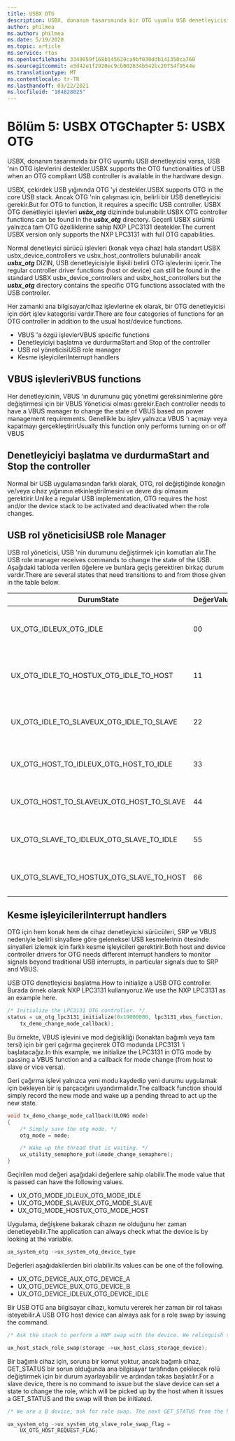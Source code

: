 ```yaml
---
title: USBX OTG
description: USBX, donanım tasarımında bir OTG uyumlu USB denetleyicisi varsa, USB 'nin OTG işlevlerini destekler.
author: philmea
ms.author: philmea
ms.date: 5/19/2020
ms.topic: article
ms.service: rtos
ms.openlocfilehash: 3349059f168b145629ca9bf030ddb141350ca760
ms.sourcegitcommit: e3d42e1f2920ec9cb002634b542bc20754f9544e
ms.translationtype: MT
ms.contentlocale: tr-TR
ms.lasthandoff: 03/22/2021
ms.locfileid: "104828025"
---
```

# <a name="chapter-5-usbx-otg"></a><span data-ttu-id="a8da3-103">Bölüm 5: USBX OTG</span><span class="sxs-lookup"><span data-stu-id="a8da3-103">Chapter 5: USBX OTG</span></span>

<span data-ttu-id="a8da3-104">USBX, donanım tasarımında bir OTG uyumlu USB denetleyicisi varsa, USB 'nin OTG işlevlerini destekler.</span><span class="sxs-lookup"><span data-stu-id="a8da3-104">USBX supports the OTG functionalities of USB when an OTG compliant USB controller is available in the hardware design.</span></span>

<span data-ttu-id="a8da3-105">USBX, çekirdek USB yığınında OTG 'yi destekler.</span><span class="sxs-lookup"><span data-stu-id="a8da3-105">USBX supports OTG in the core USB stack.</span></span> <span data-ttu-id="a8da3-106">Ancak OTG 'nin çalışması için, belirli bir USB denetleyicisi gerekir.</span><span class="sxs-lookup"><span data-stu-id="a8da3-106">But for OTG to function, it requires a specific USB controller.</span></span> <span data-ttu-id="a8da3-107">USBX OTG denetleyici işlevleri ***usbx_otg*** dizininde bulunabilir.</span><span class="sxs-lookup"><span data-stu-id="a8da3-107">USBX OTG controller functions can be found in the ***usbx_otg*** directory.</span></span> <span data-ttu-id="a8da3-108">Geçerli USBX sürümü yalnızca tam OTG özelliklerine sahip NXP LPC3131 destekler.</span><span class="sxs-lookup"><span data-stu-id="a8da3-108">The current USBX version only supports the NXP LPC3131 with full OTG capabilities.</span></span>

<span data-ttu-id="a8da3-109">Normal denetleyici sürücü işlevleri (konak veya cihaz) hala standart USBX usbx_device_controllers ve usbx_host_controllers bulunabilir ancak ***usbx_otg*** DIZIN, USB denetleyicisiyle ilişkili belirli OTG işlevlerini içerir.</span><span class="sxs-lookup"><span data-stu-id="a8da3-109">The regular controller driver functions (host or device) can still be found in the standard USBX usbx_device_controllers and usbx_host_controllers but the ***usbx_otg*** directory contains the specific OTG functions associated with the USB controller.</span></span>

<span data-ttu-id="a8da3-110">Her zamanki ana bilgisayar/cihaz işlevlerine ek olarak, bir OTG denetleyicisi için dört işlev kategorisi vardır.</span><span class="sxs-lookup"><span data-stu-id="a8da3-110">There are four categories of functions for an OTG controller in addition to the usual host/device functions.</span></span>

- <span data-ttu-id="a8da3-111">VBUS 'a özgü işlevler</span><span class="sxs-lookup"><span data-stu-id="a8da3-111">VBUS specific functions</span></span>
- <span data-ttu-id="a8da3-112">Denetleyiciyi başlatma ve durdurma</span><span class="sxs-lookup"><span data-stu-id="a8da3-112">Start and Stop of the controller</span></span>
- <span data-ttu-id="a8da3-113">USB rol yöneticisi</span><span class="sxs-lookup"><span data-stu-id="a8da3-113">USB role manager</span></span>
- <span data-ttu-id="a8da3-114">Kesme işleyicileri</span><span class="sxs-lookup"><span data-stu-id="a8da3-114">Interrupt handlers</span></span>

## <a name="vbus-functions"></a><span data-ttu-id="a8da3-115">VBUS işlevleri</span><span class="sxs-lookup"><span data-stu-id="a8da3-115">VBUS functions</span></span>

<span data-ttu-id="a8da3-116">Her denetleyicinin, VBUS 'ın durumunu güç yönetimi gereksinimlerine göre değiştirmesi için bir VBUS Yöneticisi olması gerekir.</span><span class="sxs-lookup"><span data-stu-id="a8da3-116">Each controller needs to have a VBUS manager to change the state of VBUS based on power management requirements.</span></span> <span data-ttu-id="a8da3-117">Genellikle bu işlev yalnızca VBUS 'ı açmayı veya kapatmayı gerçekleştirir</span><span class="sxs-lookup"><span data-stu-id="a8da3-117">Usually this function only performs turning on or off VBUS</span></span>

## <a name="start-and-stop-the-controller"></a><span data-ttu-id="a8da3-118">Denetleyiciyi başlatma ve durdurma</span><span class="sxs-lookup"><span data-stu-id="a8da3-118">Start and Stop the controller</span></span>

<span data-ttu-id="a8da3-119">Normal bir USB uygulamasından farklı olarak, OTG, rol değiştiğinde konağın ve/veya cihaz yığınının etkinleştirilmesini ve devre dışı olmasını gerektirir.</span><span class="sxs-lookup"><span data-stu-id="a8da3-119">Unlike a regular USB implementation, OTG requires the host and/or the device stack to be activated and deactivated when the role changes.</span></span>

## <a name="usb-role-manager"></a><span data-ttu-id="a8da3-120">USB rol yöneticisi</span><span class="sxs-lookup"><span data-stu-id="a8da3-120">USB role Manager</span></span>

<span data-ttu-id="a8da3-121">USB rol yöneticisi, USB 'nin durumunu değiştirmek için komutları alır.</span><span class="sxs-lookup"><span data-stu-id="a8da3-121">The USB role manager receives commands to change the state of the USB.</span></span> <span data-ttu-id="a8da3-122">Aşağıdaki tabloda verilen öğelere ve bunlara geçiş gerektiren birkaç durum vardır.</span><span class="sxs-lookup"><span data-stu-id="a8da3-122">There are several states that need transitions to and from those given in the table below.</span></span>

| <span data-ttu-id="a8da3-123">Durum</span><span class="sxs-lookup"><span data-stu-id="a8da3-123">State</span></span>                    | <span data-ttu-id="a8da3-124">Değer</span><span class="sxs-lookup"><span data-stu-id="a8da3-124">Value</span></span> | <span data-ttu-id="a8da3-125">Açıklama</span><span class="sxs-lookup"><span data-stu-id="a8da3-125">Description</span></span>                                           |
| ------------------------ | ----- | ----------------------------------------------------- |
| <span data-ttu-id="a8da3-126">UX_OTG_IDLE</span><span class="sxs-lookup"><span data-stu-id="a8da3-126">UX_OTG_IDLE</span></span>            | <span data-ttu-id="a8da3-127">0</span><span class="sxs-lookup"><span data-stu-id="a8da3-127">0</span></span>     | <span data-ttu-id="a8da3-128">Cihaz boşta.</span><span class="sxs-lookup"><span data-stu-id="a8da3-128">The device is Idle.</span></span> <span data-ttu-id="a8da3-129">Hiçbir şeye bağlanmadı</span><span class="sxs-lookup"><span data-stu-id="a8da3-129">Not connected to anything</span></span> |
| <span data-ttu-id="a8da3-130">UX_OTG_IDLE_TO_HOST</span><span class="sxs-lookup"><span data-stu-id="a8da3-130">UX_OTG_IDLE_TO_HOST</span></span>  | <span data-ttu-id="a8da3-131">1</span><span class="sxs-lookup"><span data-stu-id="a8da3-131">1</span></span>     | <span data-ttu-id="a8da3-132">Cihaz, bağlayıcı türüyle bağlandı</span><span class="sxs-lookup"><span data-stu-id="a8da3-132">Device is connected with type A connector</span></span>             |
| <span data-ttu-id="a8da3-133">UX_OTG_IDLE_TO_SLAVE</span><span class="sxs-lookup"><span data-stu-id="a8da3-133">UX_OTG_IDLE_TO_SLAVE</span></span> | <span data-ttu-id="a8da3-134">2</span><span class="sxs-lookup"><span data-stu-id="a8da3-134">2</span></span>     | <span data-ttu-id="a8da3-135">Cihaz, tür B Bağlayıcısı ile bağlandı</span><span class="sxs-lookup"><span data-stu-id="a8da3-135">Device is connected with type B connector</span></span>             |
| <span data-ttu-id="a8da3-136">UX_OTG_HOST_TO_IDLE</span><span class="sxs-lookup"><span data-stu-id="a8da3-136">UX_OTG_HOST_TO_IDLE</span></span>  | <span data-ttu-id="a8da3-137">3</span><span class="sxs-lookup"><span data-stu-id="a8da3-137">3</span></span>     | <span data-ttu-id="a8da3-138">Ana cihazın bağlantısı kesildi</span><span class="sxs-lookup"><span data-stu-id="a8da3-138">Host device got disconnected</span></span>                          |
| <span data-ttu-id="a8da3-139">UX_OTG_HOST_TO_SLAVE</span><span class="sxs-lookup"><span data-stu-id="a8da3-139">UX_OTG_HOST_TO_SLAVE</span></span> | <span data-ttu-id="a8da3-140">4</span><span class="sxs-lookup"><span data-stu-id="a8da3-140">4</span></span>     | <span data-ttu-id="a8da3-141">Rol, konaktan bağımlı olarak takas</span><span class="sxs-lookup"><span data-stu-id="a8da3-141">Role swap from Host to Slave</span></span>                          |
| <span data-ttu-id="a8da3-142">UX_OTG_SLAVE_TO_IDLE</span><span class="sxs-lookup"><span data-stu-id="a8da3-142">UX_OTG_SLAVE_TO_IDLE</span></span> | <span data-ttu-id="a8da3-143">5</span><span class="sxs-lookup"><span data-stu-id="a8da3-143">5</span></span>     | <span data-ttu-id="a8da3-144">Bağımlı cihazın bağlantısı kesildi</span><span class="sxs-lookup"><span data-stu-id="a8da3-144">Slave device is disconnected</span></span>                          |
| <span data-ttu-id="a8da3-145">UX_OTG_SLAVE_TO_HOST</span><span class="sxs-lookup"><span data-stu-id="a8da3-145">UX_OTG_SLAVE_TO_HOST</span></span> | <span data-ttu-id="a8da3-146">6</span><span class="sxs-lookup"><span data-stu-id="a8da3-146">6</span></span>     | <span data-ttu-id="a8da3-147">Rolü bağımlı sunucudan konağa değiştirme</span><span class="sxs-lookup"><span data-stu-id="a8da3-147">Role swap from Slave to Host</span></span>                          |

## <a name="interrupt-handlers"></a><span data-ttu-id="a8da3-148">Kesme işleyicileri</span><span class="sxs-lookup"><span data-stu-id="a8da3-148">Interrupt handlers</span></span>

<span data-ttu-id="a8da3-149">OTG için hem konak hem de cihaz denetleyicisi sürücüleri, SRP ve VBUS nedeniyle belirli sinyallere göre geleneksel USB kesmelerinin ötesinde sinyalleri izlemek için farklı kesme işleyicileri gerektirir.</span><span class="sxs-lookup"><span data-stu-id="a8da3-149">Both host and device controller drivers for OTG needs different interrupt handlers to monitor signals beyond traditional USB interrupts, in particular signals due to SRP and VBUS.</span></span>

<span data-ttu-id="a8da3-150">USB OTG denetleyicisi başlatma.</span><span class="sxs-lookup"><span data-stu-id="a8da3-150">How to initialize a USB OTG controller.</span></span> <span data-ttu-id="a8da3-151">Burada örnek olarak NXP LPC3131 kullanıyoruz.</span><span class="sxs-lookup"><span data-stu-id="a8da3-151">We use the NXP LPC3131 as an example here.</span></span>

```C
/* Initialize the LPC3131 OTG controller. */
status = ux_otg_lpc3131_initialize(0x19000000, lpc3131_vbus_function,
    tx_demo_change_mode_callback);
```

<span data-ttu-id="a8da3-152">Bu örnekte, VBUS işlevini ve mod değişikliği (konaktan bağımlı veya tam tersi) için bir geri çağırma geçirerek OTG modunda LPC3131 'i başlatacağız.</span><span class="sxs-lookup"><span data-stu-id="a8da3-152">In this example, we initialize the LPC3131 in OTG mode by passing a VBUS function and a callback for mode change (from host to slave or vice versa).</span></span>

<span data-ttu-id="a8da3-153">Geri çağırma işlevi yalnızca yeni modu kaydedip yeni durumu uygulamak için bekleyen bir iş parçacığını uyandırmalıdır.</span><span class="sxs-lookup"><span data-stu-id="a8da3-153">The callback function should simply record the new mode and wake up a pending thread to act up the new state.</span></span>

```C
void tx_demo_change_mode_callback(ULONG mode)
{
    /* Simply save the otg mode. */
    otg_mode = mode;

    /* Wake up the thread that is waiting. */
    ux_utility_semaphore_put(&mode_change_semaphore);
}
```

<span data-ttu-id="a8da3-154">Geçirilen mod değeri aşağıdaki değerlere sahip olabilir.</span><span class="sxs-lookup"><span data-stu-id="a8da3-154">The mode value that is passed can have the following values.</span></span>

- <span data-ttu-id="a8da3-155">UX_OTG_MODE_IDLE</span><span class="sxs-lookup"><span data-stu-id="a8da3-155">UX_OTG_MODE_IDLE</span></span>
- <span data-ttu-id="a8da3-156">UX_OTG_MODE_SLAVE</span><span class="sxs-lookup"><span data-stu-id="a8da3-156">UX_OTG_MODE_SLAVE</span></span>
- <span data-ttu-id="a8da3-157">UX_OTG_MODE_HOST</span><span class="sxs-lookup"><span data-stu-id="a8da3-157">UX_OTG_MODE_HOST</span></span>

<span data-ttu-id="a8da3-158">Uygulama, değişkene bakarak cihazın ne olduğunu her zaman denetleyebilir.</span><span class="sxs-lookup"><span data-stu-id="a8da3-158">The application can always check what the device is by looking at the variable.</span></span>

```C
ux_system_otg ->ux_system_otg_device_type
```

<span data-ttu-id="a8da3-159">Değerleri aşağıdakilerden biri olabilir.</span><span class="sxs-lookup"><span data-stu-id="a8da3-159">Its values can be one of the following.</span></span>

- <span data-ttu-id="a8da3-160">UX_OTG_DEVICE_A</span><span class="sxs-lookup"><span data-stu-id="a8da3-160">UX_OTG_DEVICE_A</span></span>
- <span data-ttu-id="a8da3-161">UX_OTG_DEVICE_B</span><span class="sxs-lookup"><span data-stu-id="a8da3-161">UX_OTG_DEVICE_B</span></span>
- <span data-ttu-id="a8da3-162">UX_OTG_DEVICE_IDLE</span><span class="sxs-lookup"><span data-stu-id="a8da3-162">UX_OTG_DEVICE_IDLE</span></span>

<span data-ttu-id="a8da3-163">Bir USB OTG ana bilgisayar cihazı, komutu vererek her zaman bir rol takası isteyebilir.</span><span class="sxs-lookup"><span data-stu-id="a8da3-163">A USB OTG host device can always ask for a role swap by issuing the command.</span></span>

```C
/* Ask the stack to perform a HNP swap with the device. We relinquish the host role to A device. */

ux_host_stack_role_swap(storage ->ux_host_class_storage_device);
```

<span data-ttu-id="a8da3-164">Bir bağımlı cihaz için, soruna bir komut yoktur, ancak bağımlı cihaz, GET_STATUS bir sorun olduğunda ana bilgisayar tarafından çekilecek rolü değiştirmek için bir durum ayarlayabilir ve ardından takas başlatılır.</span><span class="sxs-lookup"><span data-stu-id="a8da3-164">For a slave device, there is no command to issue but the slave device can set a state to change the role, which will be picked up by the host when it issues a GET_STATUS and the swap will then be initiated.</span></span>

```C
/* We are a B device, ask for role swap. The next GET_STATUS from the host will get the status change and do the HNP. */

ux_system_otg ->ux_system_otg_slave_role_swap_flag =
    UX_OTG_HOST_REQUEST_FLAG;
```
